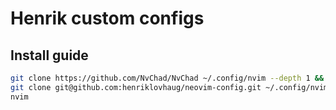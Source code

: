 # Henrik custom configs

## Install guide

```bash
git clone https://github.com/NvChad/NvChad ~/.config/nvim --depth 1 &&
git clone git@github.com:henriklovhaug/neovim-config.git ~/.config/nvim/lua/custom/ --depth 1 &&
nvim
```
